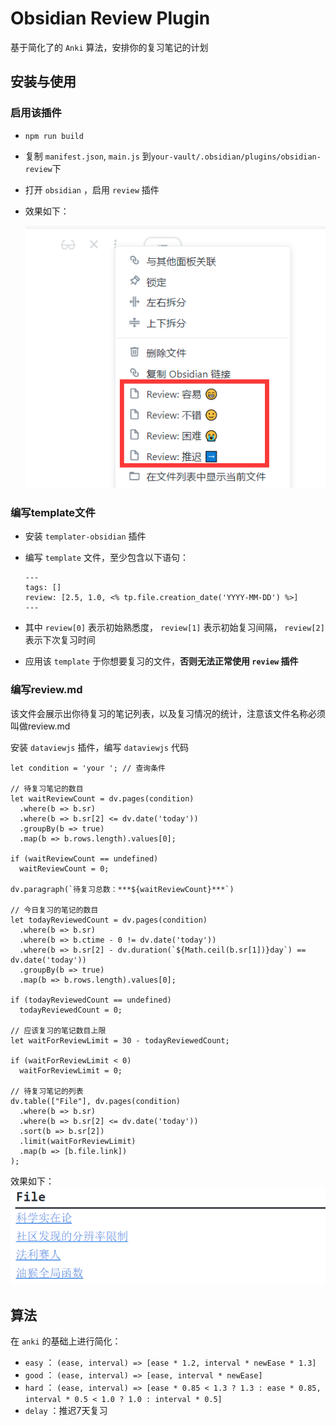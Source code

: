 # Obsidian Review Plugin

基于简化了的 `Anki` 算法，安排你的复习笔记的计划

## 安装与使用

### 启用该插件

- `npm run build`

- 复制 `manifest.json`, `main.js` 到`your-vault/.obsidian/plugins/obsidian-review`下

- 打开 `obsidian` ，启用 `review` 插件

- 效果如下：

  ![image-20220225225956597](assets/image-20220225225956597.png)

### 编写template文件

- 安装 `templater-obsidian` 插件

- 编写 `template` 文件，至少包含以下语句：
  ```
  ---
  tags: []
  review: [2.5, 1.0, <% tp.file.creation_date('YYYY-MM-DD') %>]
  ---
  ```
  
- 其中 `review[0]` 表示初始熟悉度， `review[1]` 表示初始复习间隔， `review[2]` 表示下次复习时间

- 应用该 `template` 于你想要复习的文件，**否则无法正常使用 `review` 插件**

### 编写review.md

该文件会展示出你待复习的笔记列表，以及复习情况的统计，注意该文件名称必须叫做review.md

安装 `dataviewjs` 插件，编写 `dataviewjs` 代码
```
let condition = 'your '; // 查询条件

// 待复习笔记的数目
let waitReviewCount = dv.pages(condition)
  .where(b => b.sr)
  .where(b => b.sr[2] <= dv.date('today'))
  .groupBy(b => true)
  .map(b => b.rows.length).values[0];

if (waitReviewCount == undefined)
  waitReviewCount = 0;

dv.paragraph(`待复习总数：***${waitReviewCount}***`)

// 今日复习的笔记的数目
let todayReviewedCount = dv.pages(condition)
  .where(b => b.sr)
  .where(b => b.ctime - 0 != dv.date('today'))
  .where(b => b.sr[2] - dv.duration(`${Math.ceil(b.sr[1])}day`) == dv.date('today'))
  .groupBy(b => true)
  .map(b => b.rows.length).values[0];
  
if (todayReviewedCount == undefined) 
  todayReviewedCount = 0;

// 应该复习的笔记数目上限
let waitForReviewLimit = 30 - todayReviewedCount;

if (waitForReviewLimit < 0) 
  waitForReviewLimit = 0;

// 待复习笔记的列表
dv.table(["File"], dv.pages(condition)
  .where(b => b.sr)
  .where(b => b.sr[2] <= dv.date('today'))
  .sort(b => b.sr[2])
  .limit(waitForReviewLimit)
  .map(b => [b.file.link])
);
```

效果如下：
![image-20220225230246425](assets/image-20220225230246425.png)

## 算法

在 `anki` 的基础上进行简化：

-  `easy` ： `(ease, interval) => [ease * 1.2, interval * newEase * 1.3]` 
-  `good` ： `(ease, interval) => [ease, interval * newEase]` 
-  `hard` ： `(ease, interval) => [ease * 0.85 < 1.3 ? 1.3 : ease * 0.85, interval * 0.5 < 1.0 ? 1.0 : interval * 0.5]` 
-  `delay` ：推迟7天复习
